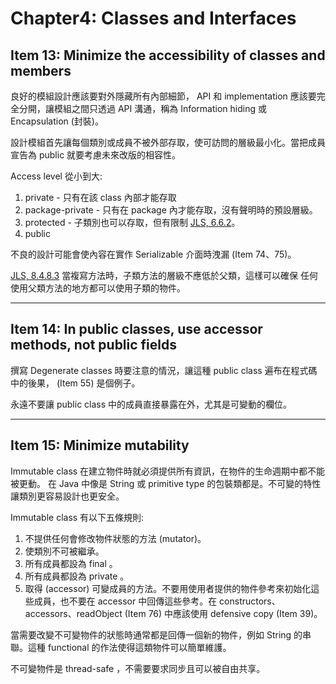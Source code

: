 # Chapter4: Classes and Interfaces #

## Item 13: Minimize the accessibility of classes and members ##

良好的模組設計應該要對外隱藏所有內部細節， API 和 implementation 應該要完全分開，讓模組之間只透過 API 溝通，稱為 Information hiding 或 Encapsulation (封裝)。

設計模組首先讓每個類別或成員不被外部存取，使可訪問的層級最小化。當把成員宣告為 public 就要考慮未來改版的相容性。

Access level 從小到大:

1. private - 只有在該 class 內部才能存取
2. package-private - 只有在 package 內才能存取，沒有聲明時的預設層級。 
3. protected - 子類別也可以存取，但有限制 [JLS, 6.6.2](https://docs.oracle.com/javase/specs/jls/se7/html/jls-6.html#jls-6.6.2)。
4. public

不良的設計可能會使內容在實作 Serializable 介面時洩漏 (Item 74、75)。

[JLS, 8.4.8.3](https://docs.oracle.com/javase/specs/jls/se7/html/jls-8.html#jls-8.4.8.3) 當複寫方法時，子類方法的層級不應低於父類，這樣可以確保
任何使用父類方法的地方都可以使用子類的物件。

--------
## Item 14:  In public classes, use accessor methods, not public fields ##

撰寫 Degenerate classes 時要注意的情況，讓這種 public class 遍布在程式碼中的後果， (Item 55) 是個例子。

永遠不要讓 public class 中的成員直接暴露在外，尤其是可變動的欄位。

--------
## Item 15:  Minimize mutability ##

Immutable class 在建立物件時就必須提供所有資訊，在物件的生命週期中都不能被更動。 在 Java 中像是 String 或 primitive type 的包裝類都是。不可變的特性讓類別更容易設計也更安全。

Immutable class 有以下五條規則:

1. 不提供任何會修改物件狀態的方法 (mutator)。
2. 使類別不可被繼承。
3. 所有成員都設為 final 。
4. 所有成員都設為 private 。
5. 取得 (accessor) 可變成員的方法。不要用使用者提供的物件參考來初始化這些成員，也不要在 accessor 中回傳這些參考。在 constructors、accessors、readObject (Item 76) 中應該使用 defensive copy (Item 39)。

當需要改變不可變物件的狀態時通常都是回傳一個新的物件，例如 String 的串聯。這種 functional 的作法使得這類物件可以簡單維護。

不可變物件是 thread-safe ，不需要要求同步且可以被自由共享。